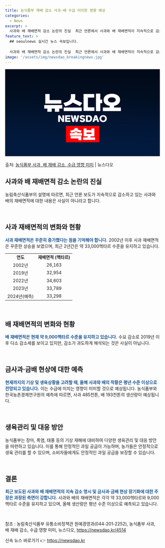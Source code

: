 ```yaml
---
title: 농식품부 재배 감소 사과·배 수급 미미한 영향 예상
categories:
  - News
excerpt: >
  사과와 배 재배면적 감소 논란의 진실  최근 언론에서 사과와 배 재배면적이 지속적으로 감소하고 있다는 보도가…
feature_text: >
  ## seoulnews 실시간 뉴스 속보입니다.

  사과와 배 재배면적 감소 논란의 진실  최근 언론에서 사과와 배 재배면적이 지속적으로 감소하고 있다는 보도가…
image: '/assets/img/newsdao_breakingnews.jpg'
---
```


![뉴스다오 속보](/assets/img/newsdao_breakingnews.jpg)

<p>출처: <a href="https://newsdao.kr/4514" rel="dofollow">농식품부 사과, 배 재배 감소, 수급 영향 미미</a> | 뉴스다오</p>

<h2 data-ke-size="size26">사과와 배 재배면적 감소 논란의 진실</h2>
농림축산식품부의 설명에 따르면, 최근 언론 보도가 지속적으로 감소하고 있는 사과와 배의 재배면적에 대한 내용은 사실이 아니라고 합니다.

<p data-ke-size="size16">&nbsp;</p>

<h2 data-ke-size="size24">사과 재배면적의 변화와 현황</h2>
<b><span style="color: #1a5490;">사과 재배면적은 꾸준히 증가했다는 점을 기억해야 합니다.</span></b> 2002년 이후 사과 재배면적은 꾸준한 상승을 보였으며, 최근 2년간은 약 33,000헥타르 수준을 유지하고 있습니다.

<table>
  <tr>
    <td style="text-align: center; height: 17px;"><b>연도</b></td>
    <td style="text-align: center; height: 17px;"><b>재배면적 (헥타르)</b></td>
  </tr>
  <tr>
    <td style="text-align: center; height: 17px;">2002년</td>
    <td style="text-align: center; height: 17px;">26,163</td>
  </tr>
  <tr>
    <td style="text-align: center; height: 17px;">2019년</td>
    <td style="text-align: center; height: 17px;">32,954</td>
  </tr>
  <tr>
    <td style="text-align: center; height: 17px;">2022년</td>
    <td style="text-align: center; height: 17px;">34,603</td>
  </tr>
  <tr>
    <td style="text-align: center; height: 17px;">2023년</td>
    <td style="text-align: center; height: 17px;">33,789</td>
  </tr>
  <tr>
    <td style="text-align: center; height: 17px;">2024년(예측)</td>
    <td style="text-align: center; height: 17px;">33,298</td>
  </tr>
</table>

<p data-ke-size="size16">&nbsp;</p>

<h2 data-ke-size="size24">배 재배면적의 변화와 현황</h2>
<b><span style="color: #1a5490;">배 재배면적은 현재 약 9,000헥타르 수준을 유지하고 있습니다.</span></b> 수요 감소로 2019년 이후 다소 감소세를 보이고 있지만, 감소가 과도하게 해석되는 것은 사실이 아닙니다.

<p data-ke-size="size16">&nbsp;</p>

<h2 data-ke-size="size24">금사과·금배 현상에 대한 예측</h2>
<b><span style="color: #1a5490;">현재까지의 기상 및 생육상황을 고려할 때, 올해 사과와 배의 작황은 평년 수준 이상으로 전망되고 있습니다.</span></b> 이는 수급에 미치는 영향이 미미할 것으로 예상됩니다. 농식품부와 한국농촌경제연구원의 예측에 따르면, 사과 485천톤, 배 193천톤의 생산량이 예상됩니다.

<p data-ke-size="size16">&nbsp;</p>

<h2 data-ke-size="size24">생육관리 및 대응 방안</h2>
농식품부는 장마, 폭염, 태풍 등의 기상 재해에 대비하여 다양한 생육관리 및 대응 방안을 마련하고 있습니다. 이를 통해 안정적인 과일 공급이 가능하며, 농가들은 안정적으로 생육 관리를 할 수 있으며, 소비자들에게도 안정적인 과일 공급을 보장할 수 있습니다.

<p data-ke-size="size16">&nbsp;</p>

<h2 data-ke-size="size24">결론</h2>
<b><span style="color: #1a5490;">최근 보도된 사과와 배 재배면적의 지속 감소 명시 및 금사과·금배 현상 장기화에 대한 주장은 과장된 측면이 강합니다.</span></b> 사과와 배의 재배면적은 각각 약 33,000헥타르와 9,000헥타르 수준을 유지하고 있으며, 올해 생산량은 평년 수준 이상으로 예측되고 있습니다.

<p data-ke-size="size16">&nbsp;</p>

참조 : 농림축산식품부 유통소비정책관 원예경영과(044-201-2252), 농식품부 사과, 배 재배 감소, 수급 영향 미미, 뉴스다오, https://newsdao.kr/4514 

신속 뉴스 바로가기 👉 <a href="https://newsdao.kr" rel="dofollow">https://newsdao.kr</a>


